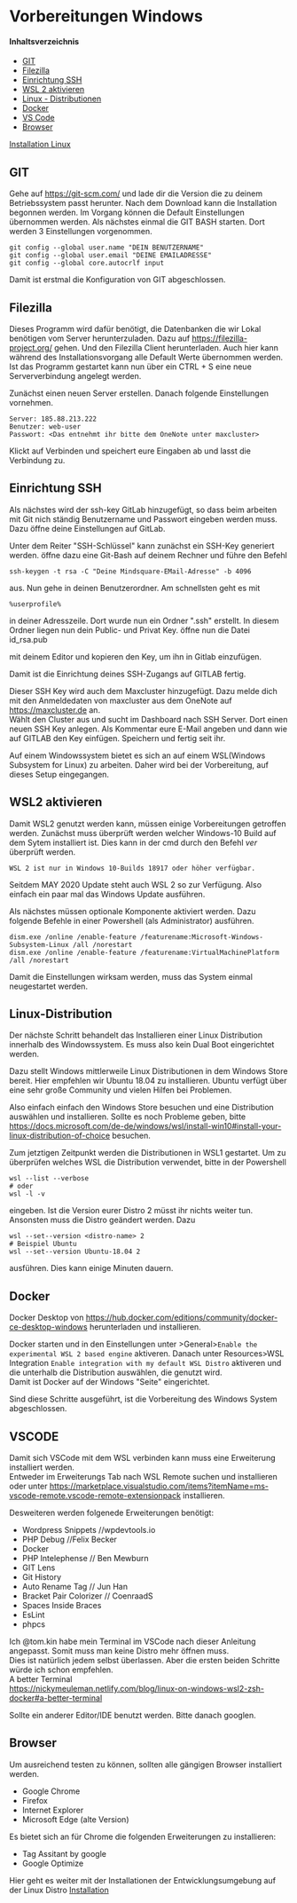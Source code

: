 # Vorbereitungen Windows

#### Inhaltsverzeichnis

- [GIT](#git)
- [Filezilla](#filezilla)
- [Einrichtung SSH](#ssh)
- [WSL 2 aktivieren](#wsl)
- [Linux - Distributionen](#distro)
- [Docker](#docker)
- [VS Code](#vscode) 
- [Browser](#browser)
  
[Installation Linux](./INSTALLWINDOWS.md)

<a name="git"/>

## GIT

Gehe auf <https://git-scm.com/> und lade dir die Version die zu deinem Betriebssystem passt herunter. Nach dem Download kann die Installation begonnen werden. Im Vorgang können die 
Default Einstellungen übernommen werden.
Als nächstes einmal die GIT BASH starten. Dort werden 3 Einstellungen vorgenommen.

    git config --global user.name "DEIN BENUTZERNAME"
    git config --global user.email "DEINE EMAILADRESSE"
    git config --global core.autocrlf input 

Damit ist erstmal die Konfiguration von GIT abgeschlossen.

<a name="filezilla" />

## Filezilla

Dieses Programm wird dafür benötigt, die Datenbanken die wir Lokal benötigen vom Server herunterzuladen. Dazu auf <https://filezilla-project.org/> gehen. Und den Filezilla Client herunterladen.
Auch hier kann während des Installationsvorgang alle Default Werte übernommen werden. Ist das Programm gestartet kann nun über ein CTRL + S eine neue Serververbindung angelegt werden.  

Zunächst einen neuen Server erstellen. Danach folgende Einstellungen vornehmen.  

    Server: 185.88.213.222
    Benutzer: web-user
    Passwort: <Das entnehmt ihr bitte dem OneNote unter maxcluster>

Klickt auf Verbinden und speichert eure Eingaben ab und lasst die Verbindung zu.  
  
<a name="ssh" />

## Einrichtung SSH  
Als nächstes wird der ssh-key GitLab hinzugefügt, so dass beim arbeiten mit Git nich ständig Benutzername und Passwort eingeben werden muss. Dazu öffne deine Einstellungen auf GitLab.

Unter dem Reiter "SSH-Schlüssel" kann zunächst ein SSH-Key generiert werden. 
öffne dazu eine Git-Bash auf deinem Rechner und führe den Befehl  

    ssh-keygen -t rsa -C "Deine Mindsquare-EMail-Adresse" -b 4096

aus. Nun gehe in deinen Benutzerordner. Am schnellsten geht es mit
    
    %userprofile%

in deiner Adresszeile. Dort wurde nun ein Ordner ".ssh" erstellt. In diesem Ordner liegen nun dein Public- und Privat Key. öffne nun die Datei
id_rsa.pub

mit deinem Editor und kopieren den Key, um ihn in Gitlab einzufügen.

Damit ist die Einrichtung deines SSH-Zugangs auf GITLAB fertig.  

Dieser SSH Key wird auch dem Maxcluster hinzugefügt. Dazu melde dich mit den Anmeldedaten von maxcluster aus dem OneNote auf <https://maxcluster.de> an.  
Wählt den Cluster aus und sucht im Dashboard nach SSH Server. Dort einen neuen SSH Key anlegen. Als Kommentar eure E-Mail angeben und dann wie auf GITLAB den Key einfügen. Speichern und fertig seit ihr.  


Auf einem Windowssystem bietet es sich an auf einem WSL(Windows Subsystem for Linux) zu arbeiten. Daher wird bei der Vorbereitung, auf dieses Setup eingegangen.

<a name="wsl" />

## WSL2 aktivieren

Damit WSL2 genutzt werden kann, müssen einige Vorbereitungen getroffen werden. Zunächst muss überprüft werden welcher Windows-10 Build auf dem Sytem installiert ist.
Dies kann in der cmd durch den Befehl *ver* überprüft werden.

`WSL 2 ist nur in Windows 10-Builds 18917 oder höher verfügbar.`

Seitdem MAY 2020 Update steht auch WSL 2 so zur Verfügung. Also einfach ein paar mal das Windows Update ausführen.

Als nächstes müssen optionale Komponente aktiviert werden. Dazu folgende Befehle in einer Powershell (als Administrator) ausführen.

    dism.exe /online /enable-feature /featurename:Microsoft-Windows-Subsystem-Linux /all /norestart  
    dism.exe /online /enable-feature /featurename:VirtualMachinePlatform /all /norestart

Damit die Einstellungen wirksam werden, muss das System einmal neugestartet werden.  

<a name="distro" />

## Linux-Distribution  

Der nächste Schritt behandelt das Installieren einer Linux Distribution innerhalb des Windowssystem. Es muss also kein Dual Boot eingerichtet werden.

Dazu stellt Windows mittlerweile Linux Distributionen in dem Windows Store bereit. Hier empfehlen wir Ubuntu 18.04 zu installieren.
Ubuntu verfügt über eine sehr große Community und vielen Hilfen bei Problemen.  

Also einfach einfach den Windows Store besuchen und eine Distribution auswählen und installieren. Sollte es noch Probleme geben, bitte <https://docs.microsoft.com/de-de/windows/wsl/install-win10#install-your-linux-distribution-of-choice> besuchen.

Zum jetztigen Zeitpunkt werden die Distributionen in WSL1 gestartet. Um zu überprüfen welches WSL die Distribution verwendet, bitte in der Powershell  
  
    wsl --list --verbose
    # oder  
    wsl -l -v  

eingeben. Ist die Version eurer Distro 2 müsst ihr nichts weiter tun.  
Ansonsten muss die Distro geändert werden. Dazu  

    wsl --set--version <distro-name> 2
    # Beispiel Ubuntu
    wsl --set--version Ubuntu-18.04 2 

ausführen. Dies kann einige Minuten dauern.  

<a name="docker" />

## Docker

Docker Desktop von https://hub.docker.com/editions/community/docker-ce-desktop-windows herunterladen und installieren.  

Docker starten und in den Einstellungen unter >General>`Enable the experimental WSL 2 based engine` aktiveren.
Danach unter Resources>WSL Integration `Enable integration with my default WSL Distro` aktiveren und die unterhalb die Distribution auswählen, die genutzt wird.  
Damit ist Docker auf der Windows "Seite" eingerichtet.


Sind diese Schritte ausgeführt, ist die Vorbereitung des Windows System abgeschlossen.  

<a name="vscode" />

## VSCODE

Damit sich VSCode mit dem WSL verbinden kann muss eine Erweiterung installiert werden.  
Entweder im Erweiterungs Tab nach WSL Remote suchen und installieren oder unter
<https://marketplace.visualstudio.com/items?itemName=ms-vscode-remote.vscode-remote-extensionpack> installieren. 

Desweiteren werden folgenede Erweiterungen benötigt:  

- Wordpress Snippets //wpdevtools.io
- PHP Debug //Felix Becker
- Docker
- PHP Intelephense // Ben Mewburn
- GIT Lens
- Git History
- Auto Rename Tag // Jun Han
- Bracket Pair Colorizer // CoenraadS
- Spaces Inside Braces
- EsLint
- phpcs

Ich @tom.kin habe mein Terminal im VSCode nach dieser Anleitung angepasst. Somit muss man keine Distro mehr öffnen muss.  
Dies ist natürlich jedem selbst überlassen. Aber die ersten beiden Schritte würde ich schon empfehlen.  
A better Terminal  
<https://nickymeuleman.netlify.com/blog/linux-on-windows-wsl2-zsh-docker#a-better-terminal>

Sollte ein anderer Editor/IDE benutzt werden. Bitte danach googlen.

<a name="browser"/>

## Browser
Um ausreichend testen zu können, sollten alle gängigen Browser installiert werden.

- Google Chrome
- Firefox
- Internet Explorer
- Microsoft Edge (alte Version)

Es bietet sich an für Chrome die folgenden Erweiterungen zu installieren:

- Tag Assitant by google
- Google Optimize

Hier geht es weiter mit der Installationen der Entwicklungsumgebung auf der Linux Distro
[Installation](./docs/INSTALLWINDOWS.md)
